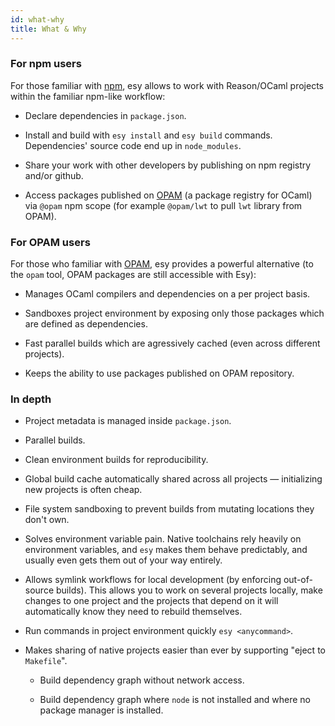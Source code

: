 ```yaml
---
id: what-why
title: What & Why
---
```


### For npm users

For those familiar with [npm](https://npmjs.org/), esy allows to work with Reason/OCaml projects
within the familiar npm-like workflow:

* Declare dependencies in `package.json`.

* Install and build with `esy install` and `esy build` commands. Dependencies'
  source code end up in `node_modules`.

* Share your work with other developers by publishing on npm registry and/or github.

* Access packages published on [OPAM](https://opam.ocaml.org/) (a package registry for OCaml) via
  `@opam` npm scope (for example `@opam/lwt` to pull `lwt` library from OPAM).

### For OPAM users

For those who familiar with [OPAM](https://opam.ocaml.org/), esy provides a powerful alternative (to
the `opam` tool, OPAM packages are still accessible with Esy):

* Manages OCaml compilers and dependencies on a per project basis.

* Sandboxes project environment by exposing only those packages which are
  defined as dependencies.

* Fast parallel builds which are agressively cached (even across different projects).

* Keeps the ability to use packages published on OPAM repository.

### In depth

* Project metadata is managed inside `package.json`.

* Parallel builds.

* Clean environment builds for reproducibility.

* Global build cache automatically shared across all projects — initializing new
  projects is often cheap.

* File system sandboxing to prevent builds from mutating locations they don't
  own.

* Solves environment variable pain. Native toolchains rely heavily on environment
  variables, and `esy` makes them behave predictably, and usually even gets them
  out of your way entirely.

* Allows symlink workflows for local development (by enforcing out-of-source
  builds). This allows you to work on several projects locally, make changes to
  one project and the projects that depend on it will automatically know they
  need to rebuild themselves.

* Run commands in project environment quickly `esy <anycommand>`.

* Makes sharing of native projects easier than ever by supporting "eject to `Makefile`".

  * Build dependency graph without network access.

  * Build dependency graph where `node` is not installed and where no package
    manager is installed.
